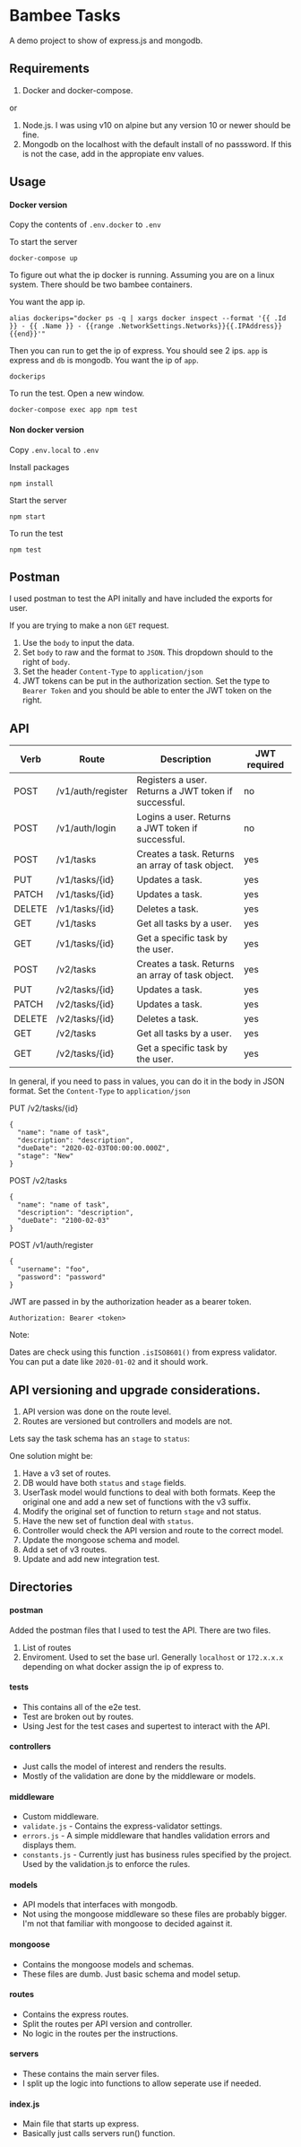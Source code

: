 # Bambee Tasks

A demo project to show of express.js and mongodb.



## Requirements

1. Docker and docker-compose.

or

1. Node.js. I was using v10 on alpine but any version 10 or newer should be fine.
2. Mongodb on the localhost with the default install of no passsword. If this is not the case, add in the appropiate env values.



## Usage

#### Docker version

Copy the contents of `.env.docker` to `.env`

To start the server
```
docker-compose up
```

To figure out what the ip docker is running.
Assuming you are on a linux system.
There should be two bambee containers.

You want the app ip.
```
alias dockerips="docker ps -q | xargs docker inspect --format '{{ .Id }} - {{ .Name }} - {{range .NetworkSettings.Networks}}{{.IPAddress}} {{end}}'"
```

Then you can run to get the ip of express.
You should see 2 ips. `app` is express and `db` is mongodb. You want the ip of `app`.
```
dockerips
```


To run the test.
Open a new window.
```
docker-compose exec app npm test
```


#### Non docker version

Copy `.env.local` to `.env`

Install packages
```
npm install
```

Start the server
```
npm start
```

To run the test

```
npm test
```


## Postman

I used postman to test the API initally and have included the exports for user.

If you are trying to make a non `GET` request.
1. Use the `body` to input the data.
2. Set `body` to raw and the format to `JSON`. This dropdown should to the right of `body`.
3. Set the header `Content-Type` to `application/json`
4. JWT tokens can be put in the authorization section. Set the type to `Bearer Token` and you should be able to enter the JWT token on the right.



## API

| Verb   | Route                    | Description                                                 | JWT required |
|--------|--------------------------|-------------------------------------------------------------|-----|
| POST   | /v1/auth/register        | Registers a user. Returns a JWT token if successful.        | no |
| POST   | /v1/auth/login           | Logins a user. Returns a JWT token if successful.           | no |
| POST   | /v1/tasks                | Creates a task. Returns an array of task object.            | yes |
| PUT    | /v1/tasks/{id}           | Updates a task.                                             | yes |
| PATCH  | /v1/tasks/{id}           | Updates a task.                                             | yes |
| DELETE | /v1/tasks/{id}           | Deletes a task.                                             | yes |
| GET    | /v1/tasks                | Get all tasks by a user.                                    | yes |
| GET    | /v1/tasks/{id}           | Get a specific task by the user.                            | yes |
| POST   | /v2/tasks                | Creates a task. Returns an array of task object.            | yes |
| PUT    | /v2/tasks/{id}           | Updates a task.                                             | yes |
| PATCH  | /v2/tasks/{id}           | Updates a task.                                             | yes |
| DELETE | /v2/tasks/{id}           | Deletes a task.                                             | yes |
| GET    | /v2/tasks                | Get all tasks by a user.                                    | yes |
| GET    | /v2/tasks/{id}           | Get a specific task by the user.                            | yes |

In general, if you need to pass in values, you can do it in the body in JSON format.
Set the `Content-Type` to `application/json` 

PUT /v2/tasks/{id}
```
{
  "name": "name of task",
  "description": "description",
  "dueDate": "2020-02-03T00:00:00.000Z",
  "stage": "New"
}
```

POST /v2/tasks
```
{
  "name": "name of task",
  "description": "description",
  "dueDate": "2100-02-03"
}
```

POST /v1/auth/register
```
{
  "username": "foo",
  "password": "password"
}
```

JWT are passed in by the authorization header as a bearer token.

```
Authorization: Bearer <token>
```

Note:

Dates are check using this function `.isISO8601()` from express validator. You can put a date like `2020-01-02` and it should work.



## API versioning and upgrade considerations.

1. API version was done on the route level.
2. Routes are versioned but controllers and models are not.
 
Lets say the task schema has an `stage` to `status`:

One solution might be:
1. Have a v3 set of routes.
2. DB would have both `status` and `stage` fields.
3. UserTask model would functions to deal with both formats. Keep the original one and add a new set of functions with the v3 suffix.
4. Modify the original set of function to return `stage` and not status.
5. Have the new set of function deal with `status`.
6. Controller would check the API version and route to the correct model.
7. Update the mongoose schema and model. 
8. Add a set of v3 routes.
9. Update and add new integration test.   



## Directories

#### postman

Added the postman files that I used to test the API.
There are two files.
1. List of routes
2. Enviroment. Used to set the base url. Generally `localhost` or `172.x.x.x` depending on what docker assign the ip of express to.

#### __tests__

- This contains all of the e2e test.
- Test are broken out by routes.
- Using Jest for the test cases and supertest to interact with the API.

#### controllers

- Just calls the model of interest and renders the results.
- Mostly of the validation are done by the middleware or models.

#### middleware

- Custom middleware.
- `validate.js` - Contains the express-validator settings.
- `errors.js` -  A simple middleware that handles validation errors and displays them.
- `constants.js` - Currently just has business rules specified by the project. Used by the validation.js to enforce the rules.

#### models

- API models that interfaces with mongodb.
- Not using the mongoose middleware so these files are probably bigger. I'm not that familiar with mongoose to decided against it.

#### mongoose

- Contains the mongoose models and schemas.
- These files are dumb. Just basic schema and model setup.

#### routes

- Contains the express routes.
- Split the routes per API version and controller.
- No logic in the routes per the instructions.

#### servers

- These contains the main server files.
- I split up the logic into functions to allow seperate use if needed.

#### index.js

- Main file that starts up express.
- Basically just calls servers run() function.